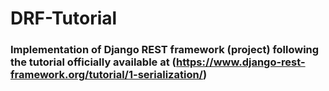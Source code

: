 # DRF-Tutorial

### Implementation of Django REST framework (project) following the tutorial officially available at (https://www.django-rest-framework.org/tutorial/1-serialization/)
